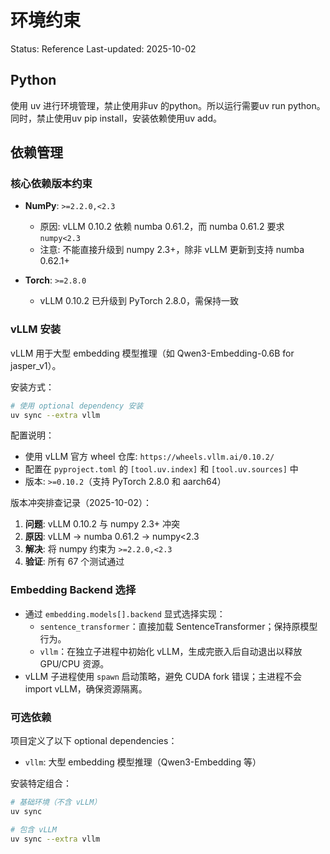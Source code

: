 # 环境约束
Status: Reference
Last-updated: 2025-10-02

## Python

使用 uv 进行环境管理，禁止使用非uv 的python。所以运行需要uv run python。同时，禁止使用uv pip install，安装依赖使用uv add。

## 依赖管理

### 核心依赖版本约束

- **NumPy**: `>=2.2.0,<2.3`
  - 原因: vLLM 0.10.2 依赖 numba 0.61.2，而 numba 0.61.2 要求 `numpy<2.3`
  - 注意: 不能直接升级到 numpy 2.3+，除非 vLLM 更新到支持 numba 0.62.1+

- **Torch**: `>=2.8.0`
  - vLLM 0.10.2 已升级到 PyTorch 2.8.0，需保持一致

### vLLM 安装

vLLM 用于大型 embedding 模型推理（如 Qwen3-Embedding-0.6B for jasper_v1）。

安装方式：
```bash
# 使用 optional dependency 安装
uv sync --extra vllm
```

配置说明：
- 使用 vLLM 官方 wheel 仓库: `https://wheels.vllm.ai/0.10.2/`
- 配置在 `pyproject.toml` 的 `[tool.uv.index]` 和 `[tool.uv.sources]` 中
- 版本: `>=0.10.2`（支持 PyTorch 2.8.0 和 aarch64）

版本冲突排查记录（2025-10-02）：
1. **问题**: vLLM 0.10.2 与 numpy 2.3+ 冲突
2. **原因**: vLLM → numba 0.61.2 → numpy<2.3
3. **解决**: 将 numpy 约束为 `>=2.2.0,<2.3`
4. **验证**: 所有 67 个测试通过

### Embedding Backend 选择

- 通过 `embedding.models[].backend` 显式选择实现：
  - `sentence_transformer`：直接加载 SentenceTransformer；保持原模型行为。
  - `vllm`：在独立子进程中初始化 vLLM，生成完嵌入后自动退出以释放 GPU/CPU 资源。
- vLLM 子进程使用 `spawn` 启动策略，避免 CUDA fork 错误；主进程不会 import vLLM，确保资源隔离。

### 可选依赖

项目定义了以下 optional dependencies：
- `vllm`: 大型 embedding 模型推理（Qwen3-Embedding 等）

安装特定组合：
```bash
# 基础环境（不含 vLLM）
uv sync

# 包含 vLLM
uv sync --extra vllm
```
